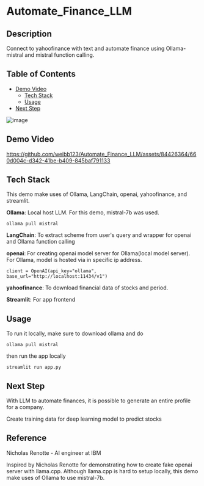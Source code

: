 # Automate_Finance_LLM

## Description
Connect to yahoofinance with text and automate finance using Ollama-mistral and mistral function calling.

## Table of Contents
- [Demo Video](#Demo-Video)
  - [Tech Stack](#Tech-Stack)
  - [Usage](#usage)
- [Next Step](#Next-Step)

![image](https://github.com/weibb123/Automate_Finance_LLM/assets/84426364/8100d88b-7ace-4328-9ae4-f1739b02da65)

## Demo Video
https://github.com/weibb123/Automate_Finance_LLM/assets/84426364/660d004c-d342-41be-b409-845baf791133

## Tech Stack
This demo make uses of Ollama, LangChain, openai, yahoofinance, and streamlit.

**Ollama**: Local host LLM. For this demo, mistral-7b was used.
```
ollama pull mistral
```

**LangChain**: To extract scheme from user's query and wrapper for openai and Ollama function calling

**openai**: For creating openai model server for Ollama(local model server). For Ollama, model is hosted via in specific ip address.

```
client = OpenAI(api_key="ollama", base_url="http://localhost:11434/v1")
```

**yahoofinance**: To download financial data of stocks and period.

**Streamlit**: For app frontend

## Usage
To run it locally, make sure to download ollama and do

```
ollama pull mistral
```

then run the app locally

```
streamlit run app.py
```

## Next Step
With LLM to automate finances, it is possible to generate an entire profile for a company.

Create training data for deep learning model to predict stocks

## Reference 
Nicholas Renotte - AI engineer at IBM

Inspired by Nicholas Renotte for demonstrating how to create fake openai server with llama.cpp. Although llama.cpp is hard to setup locally, this demo make uses of Ollama to use mistral-7b.

